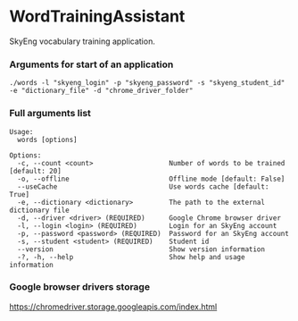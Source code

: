 # WordTrainingAssistant
SkyEng vocabulary training application.

### Arguments for start of an application
```shell
./words -l "skyeng_login" -p "skyeng_password" -s "skyeng_student_id" -e "dictionary_file" -d "chrome_driver_folder"
```
### Full arguments list
```
Usage:
  words [options]

Options:
  -c, --count <count>                   Number of words to be trained [default: 20]
  -o, --offline                         Offline mode [default: False]
  --useCache                            Use words cache [default: True]
  -e, --dictionary <dictionary>         The path to the external dictionary file
  -d, --driver <driver> (REQUIRED)      Google Chrome browser driver
  -l, --login <login> (REQUIRED)        Login for an SkyEng account
  -p, --password <password> (REQUIRED)  Password for an SkyEng account
  -s, --student <student> (REQUIRED)    Student id
  --version                             Show version information
  -?, -h, --help                        Show help and usage information
```
### Google browser drivers storage
https://chromedriver.storage.googleapis.com/index.html
